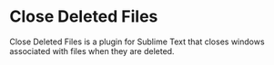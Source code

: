 Close Deleted Files
=====================

Close Deleted Files is a plugin for Sublime Text that closes windows associated with files when they are deleted.
